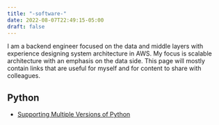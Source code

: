```yaml
---
title: "-software-"
date: 2022-08-07T22:49:15-05:00
draft: false
---
```


I am a backend engineer focused on the data and middle layers with experience designing system architecture in AWS. My focus is scalable architecture with an emphasis on the data side. This page will mostly contain links that are useful for myself and for content to share with colleagues.

## Python

- [Supporting Multiple Versions of Python](https://github.com/pyenv/pyenv)
